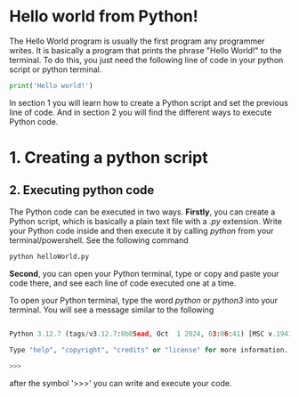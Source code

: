 # Hello world from Python!

The Hello World program is usually the first program any programmer writes. It is basically a program that prints the phrase "Hello World!" to the terminal. To do this, you just need the following line of code in your python script or python terminal.

```python
print('Hello world!')
```

In section 1 you will learn how to create a Python script and set the previous line of code. And in section 2 you will find the different ways to execute Python code. 

# 1. Creating a python script


## 2. Executing python code

The Python code can be executed in two ways. **Firstly**, you can create a Python script, which is basically a plain text file with a *.py* extension. Write your Python code inside and then execute it by calling *python* from your terminal/powershell. See the following command 

```python 
python helloWorld.py
```


**Second**, you can open your Python terminal, type or copy and paste your code there, and see each line of code executed one at a time. 

To open your Python terminal, type the word *python* or *python3* into your terminal. You will see a message similar to the following

```python

Python 3.12.7 (tags/v3.12.7:0b05ead, Oct  1 2024, 03:06:41) [MSC v.1941 64 bit (AMD64)] on win32

Type "help", "copyright", "credits" or "license" for more information.
 
>>>
```

after the symbol '>>>' you can write and execute your code.

